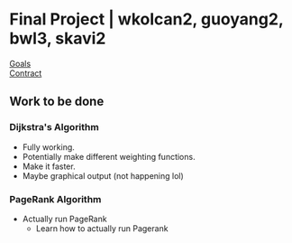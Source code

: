 # Final Project | wkolcan2, guoyang2, bwl3, skavi2

[Goals](docs/GOALS.pdf)  
[Contract](docs/CONTRACT_skavi2.pdf)

## Work to be done

### Dijkstra's Algorithm
 * Fully working.
 * Potentially make different weighting functions.
 * Make it faster.
 * Maybe graphical output (not happening lol)

### PageRank Algorithm
 * Actually run PageRank
   * Learn how to actually run Pagerank
